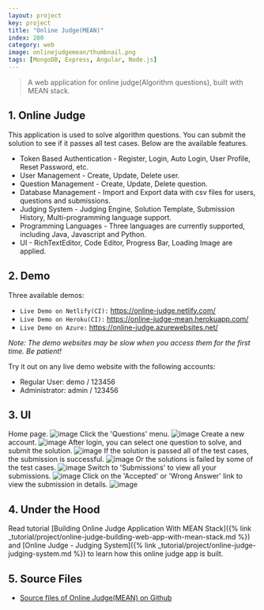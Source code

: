 ```yaml
---
layout: project
key: project
title: "Online Judge(MEAN)"
index: 280
category: web
image: onlinejudgemean/thumbnail.png
tags: [MongoDB, Express, Angular, Node.js]
---
```


> A web application for online judge(Algorithm questions), built with MEAN stack.

## 1. Online Judge
This application is used to solve algorithm questions. You can submit the solution to see if it passes all test cases. Below are the available features.
* Token Based Authentication - Register, Login, Auto Login, User Profile, Reset Password, etc.
* User Management - Create, Update, Delete user.
* Question Management - Create, Update, Delete question.
* Database Management - Import and Export data with csv files for users, questions and submissions.
* Judging System - Judging Engine, Solution Template, Submission History, Multi-programming language support.
* Programming Languages - Three languages are currently supported, including Java, Javascript and Python.
* UI - RichTextEditor, Code Editor, Progress Bar, Loading Image are applied.

## 2. Demo
Three available demos:
* `Live Demo on Netlify(CI):` <a href="https://online-judge.netlify.com/" target="\_blank">https://online-judge.netlify.com/</a>
* `Live Demo on Heroku(CI):` <a href="https://online-judge-mean.herokuapp.com/" target="\_blank">https://online-judge-mean.herokuapp.com/</a>
* `Live Demo on Azure:` <a href="https://online-judge.azurewebsites.net/" target="\_blank">https://online-judge.azurewebsites.net/</a>

*Note: The demo websites may be slow when you access them for the first time. Be patient!*

Try it out on any live demo website with the following accounts:
* Regular User: demo / 123456
* Administrator: admin / 123456

## 3. UI
Home page.
![image](/assets/images/portfolio/onlinejudgemean/home.png)
Click the 'Questions' menu.
![image](/assets/images/portfolio/onlinejudgemean/questions.png)
Create a new account.
![image](/assets/images/portfolio/onlinejudgemean/signup.png)
After login, you can select one question to solve, and submit the solution.
![image](/assets/images/portfolio/onlinejudgemean/solution.png)
If the solution is passed all of the test cases, the submission is successful.
![image](/assets/images/portfolio/onlinejudgemean/pass.png)
Or the solutions is failed by some of the test cases.
![image](/assets/images/portfolio/onlinejudgemean/fail.png)
Switch to 'Submissions' to view all your submissions.
![image](/assets/images/portfolio/onlinejudgemean/submissions.png)
Click on the 'Accepted' or 'Wrong Answer' link to view the submission in details.
![image](/assets/images/portfolio/onlinejudgemean/submission.png)

## 4. Under the Hood
Read tutorial [Building Online Judge Application With MEAN Stack]({% link _tutorial/project/online-judge-building-web-app-with-mean-stack.md %}) and [Online Judge - Judging System]({% link _tutorial/project/online-judge-judging-system.md %}) to learn how this online judge app is built.

## 5. Source Files
* [Source files of Online Judge(MEAN) on Github](https://github.com/jojozhuang/online-judge-mean)
